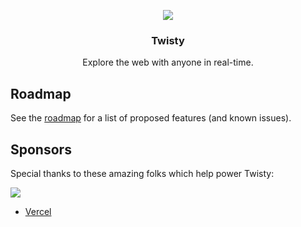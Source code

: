 <p align="center">
  <a href="https://github.com/twistyapp">
    <img src="https://twistyapp.org/static/banner.jpeg"">

  </a>

  <h3 align="center">Twisty</h3>

  <p align="center">
    Explore the web with anyone in real-time.
  </p>
</p>

## Roadmap

See the [roadmap](https://github.com/orgs/twistyapp/projects/1/) for a list of proposed features (and known issues).

## Sponsors

Special thanks to these amazing folks which help power Twisty:

[<img src="https://twistyapp.org/static/powered-by-vercel.svg">](https://vercel.com/?utm_source=twisty&utm_campaign=oss)

- [Vercel](https://vercel.com/?utm_source=twisty&utm_campaign=oss)
